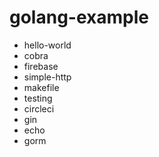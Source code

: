 # golang-example

- hello-world
- cobra
- firebase
- simple-http
- makefile
- testing
- circleci
- gin
- echo
- gorm